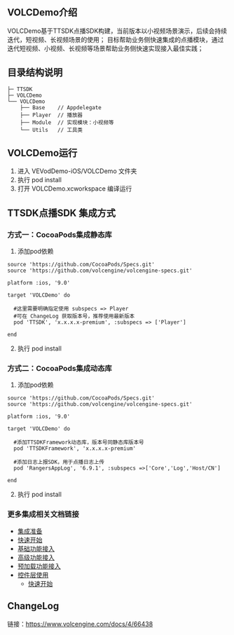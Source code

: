 ## VOLCDemo介绍

VOLCDemo基于TTSDK点播SDK构建，当前版本以小视频场景演示，后续会持续迭代，短视频、长视频场景的使用；
目标帮助业务侧快速集成的点播模块，通过迭代短视频、小视频、长视频等场景帮助业务侧快速实现接入最佳实践；

## 目录结构说明

```
├─ TTSDK 
├─ VOLCDemo 
└── VOLCDemo
    ├── Base    // Appdelegate
    ├── Player  // 播放器
    ├── Module  // 实现模块：小视频等
    └── Utils   // 工具类
```

## VOLCDemo运行

1. 进入 VEVodDemo-iOS/VOLCDemo 文件夹
2. 执行 pod install
3. 打开 VOLCDemo.xcworkspace 编译运行


## TTSDK点播SDK 集成方式

### 方式一：CocoaPods集成静态库
1. 添加pod依赖
```
source 'https://github.com/CocoaPods/Specs.git'
source 'https://github.com/volcengine/volcengine-specs.git'

platform :ios, '9.0'

target 'VOLCDemo' do
  
  #这里需要明确指定使用 subspecs => Player
  #可在 ChangeLog 获取版本号，推荐使用最新版本
  pod 'TTSDK', 'x.x.x.x-premium', :subspecs => ['Player']

end
```

2. 执行 pod install

### 方式二：CocoaPods集成动态库
1. 添加pod依赖
```
source 'https://github.com/CocoaPods/Specs.git'
source 'https://github.com/volcengine/volcengine-specs.git'

platform :ios, '9.0'

target 'VOLCDemo' do
  
  #添加TTSDKFramework动态库，版本号同静态库版本号
  pod 'TTSDKFramework', 'x.x.x.x-premium'
  
  #添加日志上报SDK，用于点播日志上传
  pod 'RangersAppLog', '6.9.1', :subspecs =>['Core','Log','Host/CN']

end
```

2. 执行 pod install


### 更多集成相关文档链接
- [集成准备](https://www.volcengine.com/docs/4/65775)
- [快速开始](https://www.volcengine.com/docs/4/65777)
- [基础功能接入](https://www.volcengine.com/docs/4/65779)
- [高级功能接入](https://www.volcengine.com/docs/4/67626)
- [预加载功能接入](https://www.volcengine.com/docs/4/65780)
- [控件层使用](https://bytedance.feishu.cn/docx/doxcnqF1Y9NIzOQH0m8OVQ0cPFo)
   - [快速开始](https://bytedance.feishu.cn/docx/doxcnMlusNTzjPb7jn2wMf1s7oe)


## ChangeLog
链接：https://www.volcengine.com/docs/4/66438


